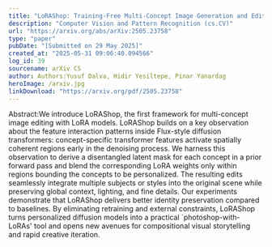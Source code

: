 ```yaml
---
title: "LoRAShop: Training-Free Multi-Concept Image Generation and Editing with Rectified Flow Transformers"
description: "Computer Vision and Pattern Recognition (cs.CV)"
url: "https://arxiv.org/abs/arXiv:2505.23758"
type: "paper"
pubDate: "[Submitted on 29 May 2025]"
created_at: "2025-05-31 09:06:40.094566"
log_id: 39
sourcename: arXiv CS
author: Authors:Yusuf Dalva, Hidir Yesiltepe, Pinar Yanardag
heroImage: /arxiv.jpg
linkDownload: "https://arxiv.org/pdf/2505.23758"
---
```


Abstract:We introduce LoRAShop, the first framework for multi-concept image editing with LoRA models. LoRAShop builds on a key observation about the feature interaction patterns inside Flux-style diffusion transformers: concept-specific transformer features activate spatially coherent regions early in the denoising process. We harness this observation to derive a disentangled latent mask for each concept in a prior forward pass and blend the corresponding LoRA weights only within regions bounding the concepts to be personalized. The resulting edits seamlessly integrate multiple subjects or styles into the original scene while preserving global context, lighting, and fine details. Our experiments demonstrate that LoRAShop delivers better identity preservation compared to baselines. By eliminating retraining and external constraints, LoRAShop turns personalized diffusion models into a practical `photoshop-with-LoRAs' tool and opens new avenues for compositional visual storytelling and rapid creative iteration.
